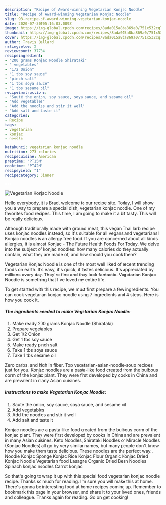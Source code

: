 ```yaml
---
description: "Recipe of Award-winning Vegetarian Konjac Noodle"
title: "Recipe of Award-winning Vegetarian Konjac Noodle"
slug: 93-recipe-of-award-winning-vegetarian-konjac-noodle
date: 2020-07-30T05:16:03.009Z
image: https://img-global.cpcdn.com/recipes/8ada015a8ba869a0/751x532cq70/vegetarian-konjac-noodle-recipe-main-photo.jpg
thumbnail: https://img-global.cpcdn.com/recipes/8ada015a8ba869a0/751x532cq70/vegetarian-konjac-noodle-recipe-main-photo.jpg
cover: https://img-global.cpcdn.com/recipes/8ada015a8ba869a0/751x532cq70/vegetarian-konjac-noodle-recipe-main-photo.jpg
author: Travis Ballard
ratingvalue: 5
reviewcount: 37704
recipeingredient:
- "200 grams Konjac Noodle Shirataki"
- " vegetables"
- "1/2 Onion"
- "1 tbs soy sauce"
- "pinch salt"
- "1 tbs soya sauce"
- "1 tbs sesame oil"
recipeinstructions:
- "Sauté the onion, soy sauce, soya sauce, and sesame oil"
- "Add vegetables"
- "Add the noodles and stir it well"
- "Add salt and taste it"
categories:
- Recipe
tags:
- vegetarian
- konjac
- noodle

katakunci: vegetarian konjac noodle 
nutrition: 273 calories
recipecuisine: American
preptime: "PT15M"
cooktime: "PT42M"
recipeyield: "1"
recipecategory: Dinner

---
```



![Vegetarian Konjac Noodle](https://img-global.cpcdn.com/recipes/8ada015a8ba869a0/751x532cq70/vegetarian-konjac-noodle-recipe-main-photo.jpg)

Hello everybody, it is Brad, welcome to our recipe site. Today, I will show you a way to prepare a special dish, vegetarian konjac noodle. One of my favorites food recipes. This time, I am going to make it a bit tasty. This will be really delicious.

Although traditionally made with ground meat, this vegan Thai larb recipe uses konjac noodles instead, so it&#39;s suitable for all vegans and vegetarians! Konjac noodles is an allergy free food. If you are concerned about all kinds allergies, it is almost Konjac - The Future Health Foods For Today. We delve into the subject of konjac noodles: how many calories do they actually contain, what they are made of, and how should you cook them?

Vegetarian Konjac Noodle is one of the most well liked of recent trending foods on earth. It's easy, it's quick, it tastes delicious. It's appreciated by millions every day. They're fine and they look fantastic. Vegetarian Konjac Noodle is something that I've loved my entire life.


To get started with this recipe, we must first prepare a few ingredients. You can cook vegetarian konjac noodle using 7 ingredients and 4 steps. Here is how you cook it.

<!--inarticleads1-->

##### The ingredients needed to make Vegetarian Konjac Noodle:

1. Make ready 200 grams Konjac Noodle (Shirataki)
1. Prepare  vegetables
1. Get 1/2 Onion
1. Get 1 tbs soy sauce
1. Make ready pinch salt
1. Take 1 tbs soya sauce
1. Take 1 tbs sesame oil


Zero carbs, and high in fiber. Top vegetarian-asian-noodle-soup recipes just for you. Konjac noodles are a pasta-like food created from the bulbous corm of the konjac plant. They were first developed by cooks in China and are prevalent in many Asian cuisines. 

<!--inarticleads2-->

##### Instructions to make Vegetarian Konjac Noodle:

1. Sauté the onion, soy sauce, soya sauce, and sesame oil
1. Add vegetables
1. Add the noodles and stir it well
1. Add salt and taste it


Konjac noodles are a pasta-like food created from the bulbous corm of the konjac plant. They were first developed by cooks in China and are prevalent in many Asian cuisines. Keto Noodles, Shirataki Noodles or Miracle Noodles (Konjac Noodles) all go by very similar names, but many people don&#39;t know how you make them taste delicious. These noodles are the perfect way.. Noodle Konjac Sponge Konjac Rice Konjac Flour Organic Konjac Dried Konjac Noodle Vegetarian food Lasagne Organic Dried Bean Noodles Spinach konjac noodles Carrot konjac. 

So that's going to wrap it up with this special food vegetarian konjac noodle recipe. Thanks so much for reading. I'm sure you will make this at home. There's gonna be interesting food at home recipes coming up. Remember to bookmark this page in your browser, and share it to your loved ones, friends and colleague. Thanks again for reading. Go on get cooking!
